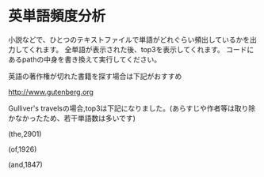 # 英単語頻度分析

小説などで、ひとつのテキストファイルで単語がどれぐらい頻出しているかを出力してくれます。
全単語が表示された後、top3を表示してくれます。
コードにあるpathの中身を書き換えて実行してください。

英語の著作権が切れた書籍を探す場合は下記がおすすめ

http://www.gutenberg.org

Gulliver's travelsの場合,top3は下記になりました。(あらすじや作者等は取り除かなかったため、若干単語数は多いです)

(the,2901)

(of,1926)

(and,1847)